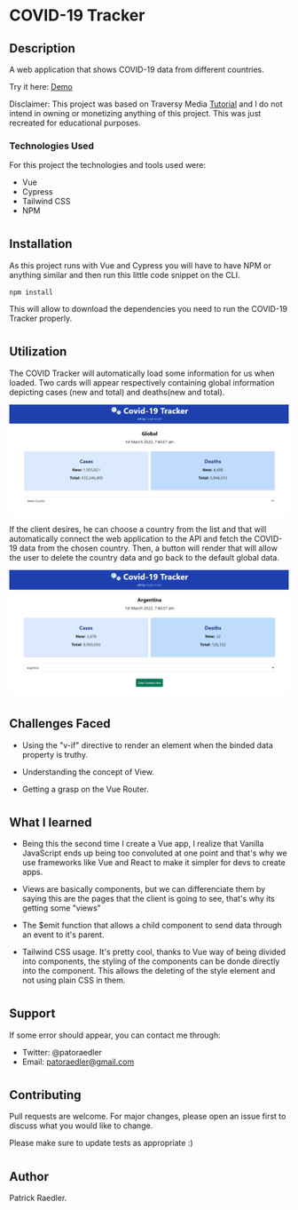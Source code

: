 # COVID-19 Tracker

## Description

A web application that shows COVID-19 data from different countries.

Try it here: <a href="#">Demo</a>

Disclaimer: This project was based on Traversy Media <a href="https://youtu.be/m-MAIpnH9ag">Tutorial</a> and I do not intend in owning or monetizing anything of this project. This was just recreated for educational purposes.

### Technologies Used

For this project the technologies and tools used were:

- Vue
- Cypress
- Tailwind CSS
- NPM

#

## Installation

As this project runs with Vue and Cypress you will have to have NPM or anything similar and then run this little code snippet on the CLI.

```
npm install
```

This will allow to download the dependencies you need to run the COVID-19 Tracker properly.

#

## Utilization

The COVID Tracker will automatically load some information for us when loaded. Two cards will appear respectively containing global information depicting cases (new and total) and deaths(new and total).

<img  src="https://github.com/Readpato/vue-covid-tracker/blob/main/src/images/covid-tracker-1.png" align="center">

If the client desires, he can choose a country from the list and that will automatically connect the web application to the API and fetch the COVID-19 data from the chosen country. Then, a button will render that will allow the user to delete the country data and go back to the default global data.

<img  src="https://github.com/Readpato/vue-covid-tracker/blob/main/src/images/covid-tracker-2.png" align="center">

#

## Challenges Faced

- Using the "v-if" directive to render an element when the binded data property is truthy.

- Understanding the concept of View.

- Getting a grasp on the Vue Router.

#

## What I learned

- Being this the second time I create a Vue app, I realize that Vanilla JavaScript ends up being too convoluted at one point and that's why we use frameworks like Vue and React to make it simpler for devs to create apps.

- Views are basically components, but we can differenciate them by saying this are the pages that the client is going to see, that's why its getting some "views"

- The $emit function that allows a child component to send data through an event to it's parent.

- Tailwind CSS usage. It's pretty cool, thanks to Vue way of being divided into components, the styling of the components can be donde directly into the component. This allows the deleting of the style element and not using plain CSS in them.

#

## Support

If some error should appear, you can contact me through:

- Twitter: @patoraedler
- Email: patoraedler@gmail.com

#

## Contributing

Pull requests are welcome. For major changes, please open an issue first to discuss what you would like to change.

Please make sure to update tests as appropriate :)

#

## Author

Patrick Raedler.

#
